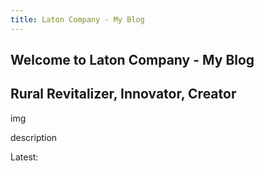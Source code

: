 ```yaml
---
title: Laton Company - My Blog
---
```


<article class= "top">
  <h1 class="OutlineTest"> Welcome to Laton Company - My Blog </h1>
  <h2>Rural Revitalizer, Innovator, Creator</h2>

  <div class="row">
    <div class="col-sm-3", style="border: right;">
    <p>img</p>
    </div>
    <div class="col-md-9", style="border: none;">
    <p> description </p>
    </div>
  </div>
</article>

<article>
  Latest:
</article>

